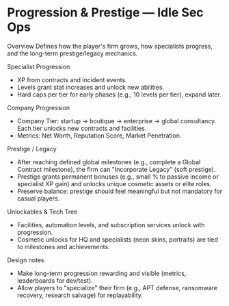 # Progression & Prestige — Idle Sec Ops

Overview
Defines how the player's firm grows, how specialists progress, and the long-term prestige/legacy mechanics.

Specialist Progression
- XP from contracts and incident events.
- Levels grant stat increases and unlock new abilities.
- Hard caps per tier for early phases (e.g., 10 levels per tier), expand later.

Company Progression
- Company Tier: startup → boutique → enterprise → global consultancy. Each tier unlocks new contracts and facilities.
- Metrics: Net Worth, Reputation Score, Market Penetration.

Prestige / Legacy
- After reaching defined global milestones (e.g., complete a Global Contract milestone), the firm can "Incorporate Legacy" (soft prestige).
- Prestige grants permanent bonuses (e.g., small % to passive income or specialist XP gain) and unlocks unique cosmetic assets or elite roles.
- Preserve balance: prestige should feel meaningful but not mandatory for casual players.

Unlockables & Tech Tree
- Facilities, automation levels, and subscription services unlock with progression.
- Cosmetic unlocks for HQ and specialists (neon skins, portraits) are tied to milestones and achievements.

Design notes
- Make long-term progression rewarding and visible (metrics, leaderboards for dev/test).
- Allow players to "specialize" their firm (e.g., APT defense, ransomware recovery, research salvage) for replayability.
